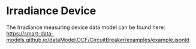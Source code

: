 # Irradiance Device

The Irradiance measuring device data model can be found here: https://smart-data-models.github.io/dataModel.OCF/CircuitBreaker/examples/example.jsonld